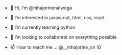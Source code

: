 - 👋 Hi, I’m @mhajorinenalwoga
- 👀 I’m interested in javascript, html, css, react

- 🌱 I’m currently learning python
- 💞️ I’m looking to collaborate on everything possible
- 📫 How to reach me ...
@__mhajorine_on IG
<!---
mhajorinenalwoga/mhajorinenalwoga is a ✨ special ✨ repository because its `README.md` (this file) appears on your GitHub profile.
You can click the Preview link to take a look at your changes.
--->
